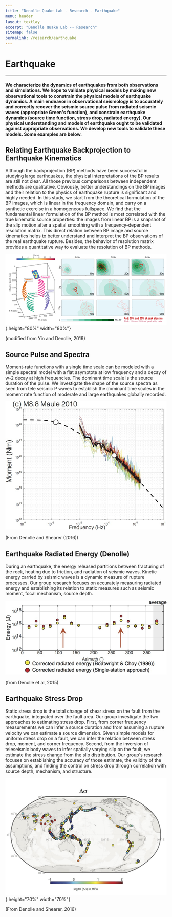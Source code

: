 ```yaml
---
title: "Denolle Quake Lab - Research - Earthquake"
menu: header
layout: textlay
excerpt: "Denolle Quake Lab -- Research"
sitemap: false
permalink: /research/earthquake
---
```


# Earthquake
---
#### We characterize the dynamics of earthquakes from both observations and simulations. We hope to validate physical models by making new observational tools to constrain the physical models of earthquake dynamics. A main endeavor in observational seismology is to accurately and correctly recover the seismic source pulse from radiated seismic waves (appropriate Green's function), and constrain earthquake dynamics (source time function, stress drop, radiated energy). Our physical understanding and models of earthquake ought to be validated against appropriate observations. We develop new tools to validate these models. Some examples are below.

## Relating Earthquake Backprojection to Earthquake Kinematics 
Although the backprojection (BP) methods have been successful in studying large earthquakes, the physical interpretations of the BP results are still not clear. All those previous comparisons between independent methods are qualitative. Obviously, better understandings on the BP images and their relation to the physics of earthquake rupture is significant and highly needed. In this study, we start from the theoretical formulation of the BP images, which is linear in the frequency domain, and carry on a synthetic exercise in a homogeneous fullspace. We find that the fundamental linear formulation of the BP method is most correlated with the true kinematic source properties: the images from linear BP is a snapshot of the slip motion after a spatial smoothing with a frequency-dependent resolution matrix. This direct relation between BP image and source kinematics helps to better understand and interpret the BP observations of the real earthquake rupture. Besides, the behavior of resolution matrix provides a quantitative way to evaluate the resolution of BP methods.
 
![Caption TODO](/images/researchpic/earthquake1.png){:height="80%" width="80%"}

(modified from Yin and Denolle, 2019)

## Source Pulse and Spectra 
Moment-rate functions with a single time scale can be modeled with a simple spectral model with a flat asymptote at low frequency and a decay of w-2  decay at high frequencies. The dominant time scale is the source duration of the pulse. We investigate the shape of the source spectra as seen from tele seismic P waves to establish the dominant time scales in the moment rate function of moderate and large earthquakes globally recorded.

![Caption TODO](/images/researchpic/earthquake2.jpg)

(From Denolle and Shearer (2016))

## Earthquake Radiated Energy (Denolle)
During an earthquake, the energy released partitions between fracturing of the rock, heating due to friction, and radiation of seismic waves. Kinetic energy carried by seismic waves is a dynamic measure of rupture processes. Our group research focuses on accurately measuring radiated energy and establishing its relation to static measures such as seismic moment, focal mechanism, source depth.

 
![Caption TODO](/images/researchpic/earthquake3.jpg)

(from Denolle et al, 2015)

## Earthquake Stress Drop
Static stress drop is the total change of shear stress on the fault from the earthquake, integrated over the fault area. Our group investigate the two approaches to estimating stress drop. First, from corner frequency measurements we can infer a source duration and from assuming a rupture velocity we can estimate a source dimension. Given simple models for uniform stress drop on a fault, we can infer the relation between stress drop, moment, and corner frequency. Second, from the inversion of teleseismic body waves to infer spatially varying slip on the fault, we estimate the stress change from the slip distribution. Our group's research focuses on establishing the accuracy of those estimate, the validity of the assumptions, and finding the control on stress drop through correlation with source depth, mechanism, and structure.

![Caption TODO](/images/researchpic/earthquake4.jpg){:height="70%" width="70%"}

(From Denolle and Shearer, 2016)
